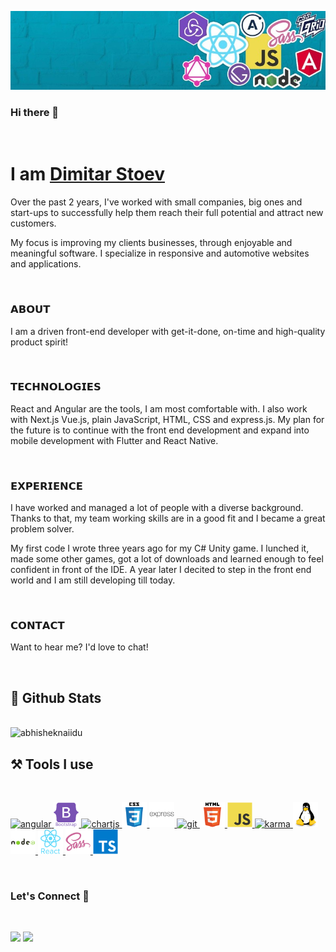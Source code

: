 ![Repository Banner](background.jpeg)

### Hi there 👋

<br/>

# I am [Dimitar Stoev](https://stoev.dev)

Over the past 2 years, I've worked with small companies, big ones and start-ups to successfully help them reach their full potential and attract new customers.

My focus is improving my clients businesses, through enjoyable and meaningful software. I specialize in responsive and automotive websites and applications.  


<br/>

### 𝗔𝗕𝗢𝗨𝗧
I am a driven front-end developer with get-it-done, on-time and high-quality product spirit!

<br/>

### 𝗧𝗘𝗖𝗛𝗡𝗢𝗟𝗢𝗚𝗜𝗘𝗦

React and Angular are the tools, I am most comfortable with. I also work with Next.js Vue.js, plain JavaScript, HTML, CSS and express.js. My plan for the future is to continue with the front end development and expand into mobile development with Flutter and React Native.

<br/>

### 𝗘𝗫𝗣𝗘𝗥𝗜𝗘𝗡𝗖𝗘

I have worked and managed a lot of people with a diverse background. Thanks to that, my team working skills are in a good fit and I became a great problem solver. 

My first code I wrote three years ago for my C# Unity game. I lunched it, made some other games, got a lot of downloads and learned enough to feel confident in front of the IDE. A year later I decited to step in the front end world and I am still developing till today.

<br/>

### 𝗖𝗢𝗡𝗧𝗔𝗖𝗧

Want to hear me? 
I'd love to chat!

<br/>

## 🌱 Github Stats

<br/>

<img src="https://github-readme-stats.vercel.app/api?username=DimitarStBC&show_icons=true&theme=gotham" alt="abhisheknaiidu" />

## ⚒ Tools I use

<br/>

<p align="left"> <a href="https://angular.io" target="_blank" rel="noreferrer"> <img src="https://angular.io/assets/images/logos/angular/angular.svg" alt="angular" width="40" height="40"/> </a> <a href="https://getbootstrap.com" target="_blank" rel="noreferrer"> <img src="https://raw.githubusercontent.com/devicons/devicon/master/icons/bootstrap/bootstrap-plain-wordmark.svg" alt="bootstrap" width="40" height="40"/> </a> <a href="https://www.chartjs.org" target="_blank" rel="noreferrer"> <img src="https://www.chartjs.org/media/logo-title.svg" alt="chartjs" width="40" height="40"/> </a> <a href="https://www.w3schools.com/css/" target="_blank" rel="noreferrer"> <img src="https://raw.githubusercontent.com/devicons/devicon/master/icons/css3/css3-original-wordmark.svg" alt="css3" width="40" height="40"/> </a> <a href="https://expressjs.com" target="_blank" rel="noreferrer"> <img src="https://raw.githubusercontent.com/devicons/devicon/master/icons/express/express-original-wordmark.svg" alt="express" width="40" height="40"/> </a> <a href="https://git-scm.com/" target="_blank" rel="noreferrer"> <img src="https://www.vectorlogo.zone/logos/git-scm/git-scm-icon.svg" alt="git" width="40" height="40"/> </a> <a href="https://www.w3.org/html/" target="_blank" rel="noreferrer"> <img src="https://raw.githubusercontent.com/devicons/devicon/master/icons/html5/html5-original-wordmark.svg" alt="html5" width="40" height="40"/> </a> <a href="https://developer.mozilla.org/en-US/docs/Web/JavaScript" target="_blank" rel="noreferrer"> <img src="https://raw.githubusercontent.com/devicons/devicon/master/icons/javascript/javascript-original.svg" alt="javascript" width="40" height="40"/> </a> <a href="https://karma-runner.github.io/latest/index.html" target="_blank" rel="noreferrer"> <img src="https://raw.githubusercontent.com/detain/svg-logos/780f25886640cef088af994181646db2f6b1a3f8/svg/karma.svg" alt="karma" width="40" height="40"/> </a> <a href="https://www.linux.org/" target="_blank" rel="noreferrer"> <img src="https://raw.githubusercontent.com/devicons/devicon/master/icons/linux/linux-original.svg" alt="linux" width="40" height="40"/> </a> <a href="https://nodejs.org" target="_blank" rel="noreferrer"> <img src="https://raw.githubusercontent.com/devicons/devicon/master/icons/nodejs/nodejs-original-wordmark.svg" alt="nodejs" width="40" height="40"/> </a> <a href="https://reactjs.org/" target="_blank" rel="noreferrer"> <img src="https://raw.githubusercontent.com/devicons/devicon/master/icons/react/react-original-wordmark.svg" alt="react" width="40" height="40"/> </a> <a href="https://sass-lang.com" target="_blank" rel="noreferrer"> <img src="https://raw.githubusercontent.com/devicons/devicon/master/icons/sass/sass-original.svg" alt="sass" width="40" height="40"/> </a> <a href="https://www.typescriptlang.org/" target="_blank" rel="noreferrer"> <img src="https://raw.githubusercontent.com/devicons/devicon/master/icons/typescript/typescript-original.svg" alt="typescript" width="40" height="40"/> </a> </p>

<br/>

### Let's Connect 🔗

<br/>

[![](https://img.shields.io/badge/linkedin-%230077B5.svg?&style=for-the-badge&logo=linkedin&logoColor=white0e76a8)](https://www.linkedin.com/in/dimitar-g-stoev/)
[![](https://img.shields.io/badge/twitter-%230077B5.svg?&style=for-the-badge&logo=twitter&logoColor=white&color=00acee)](https://twitter.com/dimitar__stoev)

